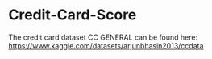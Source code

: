 # Credit-Card-Score

The credit card dataset CC GENERAL can be found here: https://www.kaggle.com/datasets/arjunbhasin2013/ccdata
